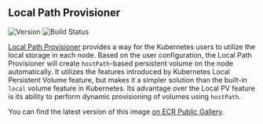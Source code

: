 ## **Local Path Provisioner**
![Version](https://img.shields.io/badge/version-v0.0.26-blue)
![Build Status](https://codebuild.us-west-2.amazonaws.com/badges?uuid=eyJlbmNyeXB0ZWREYXRhIjoiNmJlc3diN0NwYzhjZUtZc2wvSVdQVk16aFJTNmtvSnpPWmZhMjZaM0tkNU5QZCtsQXluamlQWVd6cVJNTVRjTmM2ZVAzUnlFTVozUVA4Um5XZTJpNXlrPSIsIml2UGFyYW1ldGVyU3BlYyI6Iktaam5IZ3JCVFBheXMydDIiLCJtYXRlcmlhbFNldFNlcmlhbCI6MX0%3D&branch=main)

[Local Path Provisioner](https://github.com/rancher/local-path-provisioner) provides a way for the Kubernetes users to utilize the local storage in each node. Based on the user configuration, the Local Path Provisioner will create `hostPath`-based persistent volume on the node automatically. It utilizes the features introduced by Kubernetes Local Persistent Volume feature, but makes it a simpler solution than the built-in `local` volume feature in Kubernetes. Its advantage over the Local PV feature is its ability to perform dynamic provisioning of volumes using `hostPath`.

You can find the latest version of this image [on ECR Public Gallery](https://gallery.ecr.aws/eks-anywhere/rancher/local-path-provisioner).